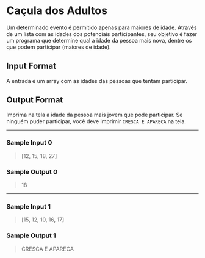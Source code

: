 # Caçula dos Adultos

Um determinado evento é permitido apenas para maiores de idade. Através de um lista com as idades dos potenciais participantes, seu objetivo é fazer um programa que determine qual a idade da pessoa mais nova, dentre os que podem participar (maiores de idade).

## Input Format

A entrada é um array com as idades das pessoas que tentam participar.

## Output Format

Imprima na tela a idade da pessoa mais jovem que pode participar. Se ninguém puder participar, você deve imprimir `CRESCA E APARECA` na tela.

---
### Sample Input 0
> [12, 15, 18, 27]

### Sample Output 0
> 18
---
### Sample Input 1
> [15, 12, 10, 16, 17]

### Sample Output 1
> CRESCA E APARECA